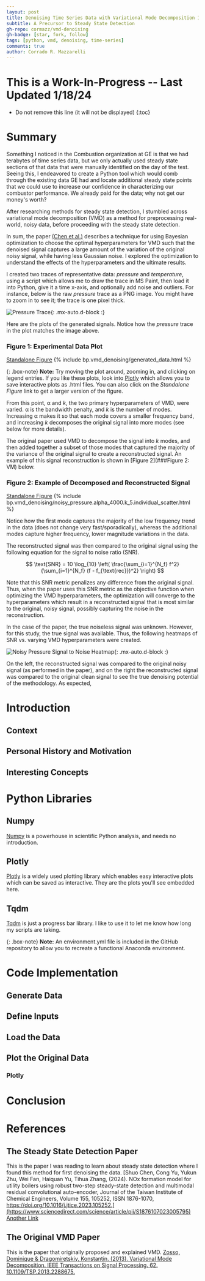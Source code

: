 ```yaml
---
layout: post
title: Denoising Time Series Data with Variational Mode Decomposition In Python
subtitle: A Precursor to Steady State Detection
gh-repo: cormazz/vmd-denoising
gh-badge: [star, fork, follow]
tags: [python, vmd, denoising, time-series]
comments: true
author: Corrado R. Mazzarelli
---
```


# This is a Work-In-Progress -- Last Updated 1/18/24

* Do not remove this line (it will not be displayed)
{:toc}

# Summary
Something I noticed in the Combustion organization at GE is that we had terabytes of time series data, but we only actually used steady state sections of that data that were manually identified on the day of the test. Seeing this, I endeavored to create a Python tool which would comb through the existing data GE had and locate additional steady state points that we could use to increase our confidence in characterizing our combustor performance. We already paid for the data; why not get our money's worth?

After researching methods for steady state detection, I stumbled across variational mode decomposition (VMD) as a method for preprocessing real-world, noisy data, before proceeding with the steady state detection. 

In sum, the paper [(Chen et al.)](#the-steady-state-detection-paper) describes a technique for using Bayesian optimization to choose the optimal hyperparameters for VMD such that the denoised signal captures a large amount of the variation of the original noisy signal, while having less Gaussian noise. I explored the optimization to understand the effects of the hyperparameters and the ultimate results. 

I created two traces of representative data: _pressure_ and _temperature_, using a script which allows me to draw the trace in MS Paint, then load it into Python, give it a time x-axis, and optionally add noise and outliers. For instance, below is the raw _pressure_ trace as a PNG image. You might have to zoom in to see it; the trace is one pixel thick. 

![Pressure Trace](https://corradomazzarelli.com/assets/blog_posts/bp.vmd_denoising/paint_drawing_pressure_trace.png){: .mx-auto.d-block :}

Here are the plots of the generated signals. Notice how the _pressure_ trace in the plot matches the image above.

### Figure 1: Experimental Data Plot
[Standalone Figure](https://corradomazzarelli.com/assets/blog_posts/bp.vmd_denoising/generated_data.html)
{% include bp.vmd_denoising/generated_data.html %}

{: .box-note}
**Note:** Try moving the plot around, zooming in, and clicking on legend entries. If you like these plots, look into [Plotly](https://plotly.com/python/) which allows you to save interactive plots as .html files. You can also click on the _Standalone Figure_ link to get a larger version of the figure. 

From this point, α and _k_, the two primary hyperparameters of VMD,  were varied. α is the bandwidth penalty, and _k_ is the number of modes. Increasing α makes it so that each mode covers a smaller frequency band, and increasing _k_ decomposes the original signal into more modes (see below for more details). 

The original paper used VMD to decompose the signal into _k_ modes, and then added together a subset of those modes that captured the majority of the variance of the original signal to create a reconstructed signal. An example of this signal reconstruction is shown in [Figure 2](###Figure 2: VM) below.

### Figure 2: Example of Decomposed and Reconstructed Signal
[Standalone Figure](https://corradomazzarelli.com/assets/blog_posts/bp.vmd_denoising/noisy_pressure.alpha_4000.k_5.individual_scatter.html)
{% include bp.vmd_denoising/noisy_pressure.alpha_4000.k_5.individual_scatter.html %}

Notice how the first mode captures the majority of the low frequency trend in the data (does not change very fast/sporadically), whereas the additional modes capture higher frequency, lower magnitude variations in the data.

The reconstructed signal was then compared to the original signal using the following equation for the signal to noise ratio (SNR).

$$
\text{SNR} = 10 \log_{10} \left( \frac{\sum_{i=1}^{N_f} f^2}{\sum_{i=1}^{N_f} (f - f_{\text{rec}})^2} \right)
$$

Note that this SNR metric penalizes any difference from the original signal. Thus, when the paper uses this SNR metric as the objective function when optimizing the VMD hyperparameters, the optimization will converge to the hyperparameters which result in a reconstructed signal that is most similar to the original, noisy signal, possibly capturing the noise in the reconstruction. 

In the case of the paper, the true noiseless signal was unknown. However, for this study, the true signal was available. Thus, the following heatmaps of SNR vs. varying VMD hyperparameters were created. 

![Noisy Pressure Signal to Noise Heatmap](https://corradomazzarelli.com/assets/blog_posts/bp.vmd_denoising/noisy_pressure.snr_heatmap.png){: .mx-auto.d-block :}

On the left, the reconstructed signal was compared to the original noisy signal (as performed in the paper), and on the right the reconstructed signal was compared to the original clean signal to see the true denoising potential of the methodology. As expected, 

# Introduction

## Context


## Personal History and Motivation


## Interesting Concepts


# Python Libraries

## Numpy
[Numpy](https://numpy.org/) is a powerhouse in scientific Python analysis, and needs no introduction.

## Plotly
[Plotly](https://plotly.com/python/) is a widely used plotting library which enables easy interactive plots which can be saved as interactive. They are the plots you'll see embedded here.

## Tqdm
[Tqdm](https://tqdm.github.io/) is just a progress bar library. I like to use it to let me know how long my scripts are taking. 

{: .box-note}
**Note:** An environment.yml file is included in the GitHub repository to allow you to recreate a functional Anaconda environment.

# Code Implementation

## Generate Data

## Define Inputs


## Load the Data

## Plot the Original Data

### Plotly


# Conclusion


# References

## The Steady State Detection Paper
This is the paper I was reading to learn about steady state detection where I found this method for first denoising the data. 
[Shuo Chen, Cong Yu, Yukun Zhu, Wei Fan, Haiquan Yu, Tihua Zhang, (2024). NOx formation model for utility boilers using robust two-step steady-state detection and multimodal residual convolutional auto-encoder, Journal of the Taiwan Institute of Chemical Engineers, Volume 155, 105252, ISSN 1876-1070, https://doi.org/10.1016/j.jtice.2023.105252.](https://www.sciencedirect.com/science/article/pii/S1876107023005795)
[Another Link](https://www.researchgate.net/publication/376134958_NOx_formation_model_for_utility_boilers_using_robust_two-step_steady-state_detection_and_multimodal_residual_convolutional_auto-encoder)

## The Original VMD Paper
This is the paper that originally proposed and explained VMD. 
[Zosso, Dominique & Dragomiretskiy, Konstantin. (2013). Variational Mode Decomposition. IEEE Transactions on Signal Processing. 62. 10.1109/TSP.2013.2288675.](https://ww3.math.ucla.edu/camreport/cam13-22.pdf)

